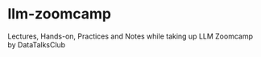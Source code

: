 # llm-zoomcamp
Lectures, Hands-on, Practices and Notes while taking up LLM Zoomcamp by DataTalksClub
